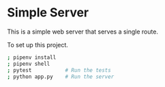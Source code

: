 # Simple Server

This is a simple web server that serves a single route.

To set up this project.

```bash
; pipenv install
; pipenv shell
; pytest           # Run the tests
; python app.py    # Run the server
```